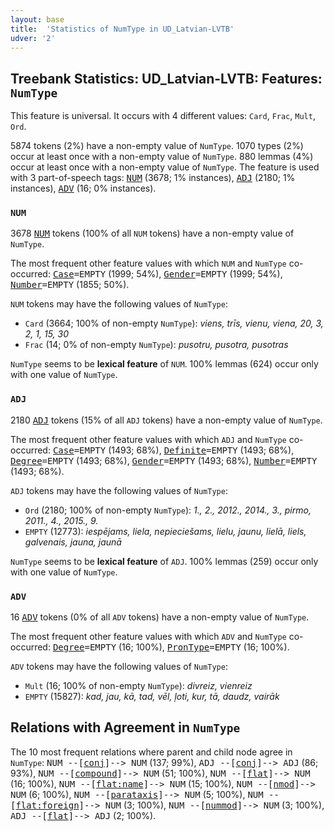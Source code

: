 ```yaml
---
layout: base
title:  'Statistics of NumType in UD_Latvian-LVTB'
udver: '2'
---
```


## Treebank Statistics: UD_Latvian-LVTB: Features: `NumType`

This feature is universal.
It occurs with 4 different values: `Card`, `Frac`, `Mult`, `Ord`.

5874 tokens (2%) have a non-empty value of `NumType`.
1070 types (2%) occur at least once with a non-empty value of `NumType`.
880 lemmas (4%) occur at least once with a non-empty value of `NumType`.
The feature is used with 3 part-of-speech tags: <tt><a href="lv_lvtb-pos-NUM.html">NUM</a></tt> (3678; 1% instances), <tt><a href="lv_lvtb-pos-ADJ.html">ADJ</a></tt> (2180; 1% instances), <tt><a href="lv_lvtb-pos-ADV.html">ADV</a></tt> (16; 0% instances).

### `NUM`

3678 <tt><a href="lv_lvtb-pos-NUM.html">NUM</a></tt> tokens (100% of all `NUM` tokens) have a non-empty value of `NumType`.

The most frequent other feature values with which `NUM` and `NumType` co-occurred: <tt><a href="lv_lvtb-feat-Case.html">Case</a></tt><tt>=EMPTY</tt> (1999; 54%), <tt><a href="lv_lvtb-feat-Gender.html">Gender</a></tt><tt>=EMPTY</tt> (1999; 54%), <tt><a href="lv_lvtb-feat-Number.html">Number</a></tt><tt>=EMPTY</tt> (1855; 50%).

`NUM` tokens may have the following values of `NumType`:

* `Card` (3664; 100% of non-empty `NumType`): <em>viens, trīs, vienu, viena, 20, 3, 2, 1, 15, 30</em>
* `Frac` (14; 0% of non-empty `NumType`): <em>pusotru, pusotra, pusotras</em>

`NumType` seems to be **lexical feature** of `NUM`. 100% lemmas (624) occur only with one value of `NumType`.

### `ADJ`

2180 <tt><a href="lv_lvtb-pos-ADJ.html">ADJ</a></tt> tokens (15% of all `ADJ` tokens) have a non-empty value of `NumType`.

The most frequent other feature values with which `ADJ` and `NumType` co-occurred: <tt><a href="lv_lvtb-feat-Case.html">Case</a></tt><tt>=EMPTY</tt> (1493; 68%), <tt><a href="lv_lvtb-feat-Definite.html">Definite</a></tt><tt>=EMPTY</tt> (1493; 68%), <tt><a href="lv_lvtb-feat-Degree.html">Degree</a></tt><tt>=EMPTY</tt> (1493; 68%), <tt><a href="lv_lvtb-feat-Gender.html">Gender</a></tt><tt>=EMPTY</tt> (1493; 68%), <tt><a href="lv_lvtb-feat-Number.html">Number</a></tt><tt>=EMPTY</tt> (1493; 68%).

`ADJ` tokens may have the following values of `NumType`:

* `Ord` (2180; 100% of non-empty `NumType`): <em>1., 2., 2012., 2014., 3., pirmo, 2011., 4., 2015., 9.</em>
* `EMPTY` (12773): <em>iespējams, liela, nepieciešams, lielu, jaunu, lielā, liels, galvenais, jauna, jaunā</em>

`NumType` seems to be **lexical feature** of `ADJ`. 100% lemmas (259) occur only with one value of `NumType`.

### `ADV`

16 <tt><a href="lv_lvtb-pos-ADV.html">ADV</a></tt> tokens (0% of all `ADV` tokens) have a non-empty value of `NumType`.

The most frequent other feature values with which `ADV` and `NumType` co-occurred: <tt><a href="lv_lvtb-feat-Degree.html">Degree</a></tt><tt>=EMPTY</tt> (16; 100%), <tt><a href="lv_lvtb-feat-PronType.html">PronType</a></tt><tt>=EMPTY</tt> (16; 100%).

`ADV` tokens may have the following values of `NumType`:

* `Mult` (16; 100% of non-empty `NumType`): <em>divreiz, vienreiz</em>
* `EMPTY` (15827): <em>kad, jau, kā, tad, vēl, ļoti, kur, tā, daudz, vairāk</em>

## Relations with Agreement in `NumType`

The 10 most frequent relations where parent and child node agree in `NumType`:
<tt>NUM --[<tt><a href="lv_lvtb-dep-conj.html">conj</a></tt>]--> NUM</tt> (137; 99%),
<tt>ADJ --[<tt><a href="lv_lvtb-dep-conj.html">conj</a></tt>]--> ADJ</tt> (86; 93%),
<tt>NUM --[<tt><a href="lv_lvtb-dep-compound.html">compound</a></tt>]--> NUM</tt> (51; 100%),
<tt>NUM --[<tt><a href="lv_lvtb-dep-flat.html">flat</a></tt>]--> NUM</tt> (16; 100%),
<tt>NUM --[<tt><a href="lv_lvtb-dep-flat-name.html">flat:name</a></tt>]--> NUM</tt> (15; 100%),
<tt>NUM --[<tt><a href="lv_lvtb-dep-nmod.html">nmod</a></tt>]--> NUM</tt> (6; 100%),
<tt>NUM --[<tt><a href="lv_lvtb-dep-parataxis.html">parataxis</a></tt>]--> NUM</tt> (5; 100%),
<tt>NUM --[<tt><a href="lv_lvtb-dep-flat-foreign.html">flat:foreign</a></tt>]--> NUM</tt> (3; 100%),
<tt>NUM --[<tt><a href="lv_lvtb-dep-nummod.html">nummod</a></tt>]--> NUM</tt> (3; 100%),
<tt>ADJ --[<tt><a href="lv_lvtb-dep-flat.html">flat</a></tt>]--> ADJ</tt> (2; 100%).

